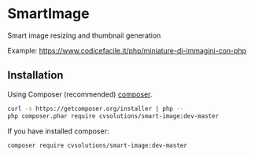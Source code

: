 SmartImage
============

Smart image resizing and thumbnail generation

Example: https://www.codicefacile.it/php/miniature-di-immagini-con-php

Installation
------------
Using Composer (recommended) [composer](http://getcomposer.org "composer - package manager").

```sh
curl -s https://getcomposer.org/installer | php --
php composer.phar require cvsolutions/smart-image:dev-master
```
If you have installed composer:
```sh
composer require cvsolutions/smart-image:dev-master
```
